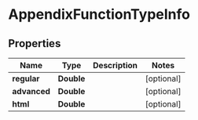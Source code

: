 # AppendixFunctionTypeInfo


## Properties

| Name | Type | Description | Notes |
|------------ | ------------- | ------------- | -------------|
**regular** | **Double** |  |[optional]|
**advanced** | **Double** |  |[optional]|
**html** | **Double** |  |[optional]|